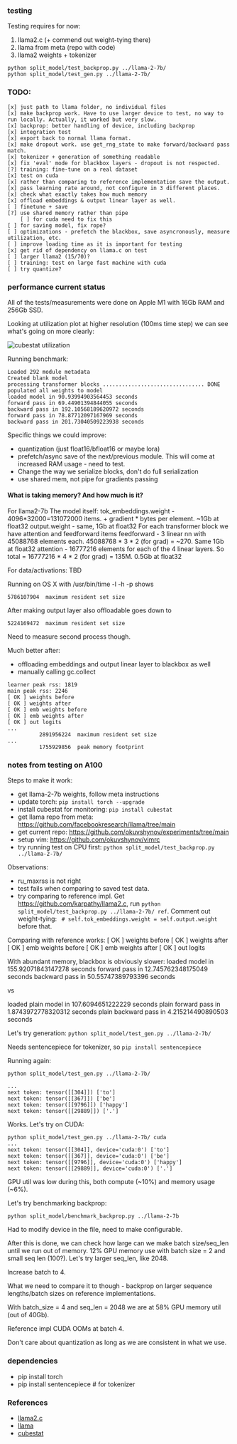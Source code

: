 ### testing 

Testing requires for now:
1. llama2.c (+ commend out weight-tying there)
2. llama from meta (repo with code)
3. llama2 weights + tokenizer

```
python split_model/test_backprop.py ../llama-2-7b/
python split_model/test_gen.py ../llama-2-7b/

```

### TODO:
```
[x] just path to llama folder, no individual files
[x] make backprop work. Have to use larger device to test, no way to run locally. Actually, it worked but very slow.
[x] backprop: better handling of device, including backprop
[x] integration test
[x] export back to normal llama format.
[x] make dropout work. use get_rng_state to make forward/backward pass match.
[x] tokenizer + generation of something readable
[x] fix 'eval' mode for blackbox layers - dropout is not respected.
[?] training: fine-tune on a real dataset
[x] test on cuda
[x] rather than comparing to reference implementation save the output.
[x] pass learning rate around, not configure in 3 different places.
[x] check what exactly takes how much memory
[x] offload embeddings & output linear layer as well.
[ ] finetune + save
[?] use shared memory rather than pipe
    [ ] for cuda need to fix this
[ ] for saving model, fix rope?
[ ] optimizations - prefetch the blackbox, save asyncronously, measure utilization, etc.
[ ] improve loading time as it is important for testing
[x] get rid of dependency on llama.c on test 
[ ] larger llama2 (15/70)?
[ ] training: test on large fast machine with cuda
[ ] try quantize?
```

### performance current status

All of the tests/measurements were done on Apple M1 with 16Gb RAM and 256Gb SSD.

Looking at utilization plot at higher resolution (100ms time step) we can see what's going on more clearly:

![cubestat utilization](static/backprop_hires.png)

Running benchmark:
```
Loaded 292 module metadata
Created blank model
processing transformer blocks ................................ DONE
populated all weights to model
loaded model in 90.93994903564453 seconds
forward pass in 69.44901394844055 seconds
backward pass in 192.10568189620972 seconds
forward pass in 78.87712097167969 seconds
backward pass in 201.73040509223938 seconds
```

Specific things we could improve:
* quantization (just float16/bfloat16 or maybe lora)
* prefetch/async save of the next/previous module. This will come at increased RAM usage - need to test.
* Change the way we serialize blocks, don't do full serialization
* use shared mem, not pipe for gradients passing

#### What is taking memory? And how much is it?

For llama2-7b
The model itself:
tok_embeddings.weight - 4096*32000=131072000 items. + gradient * bytes per element. ~1Gb at float32
output.weight - same, 1Gb at float32
For each transformer block we have attention and feedforward items
feedforward - 3 linear nn with 45088768 elements each. 45088768 * 3 * 2 (for grad) = ~270. Same 1Gb at float32
attention - 16777216 elements for each of the 4 linear layers. So total = 16777216 * 4 * 2 (for grad) = 135M. 0.5Gb at float32

For data/activations: TBD

Running on OS X with /usr/bin/time -l -h -p  shows 

```
5786107904  maximum resident set size
```

After making output layer also offloadable goes down to 
```
5224169472  maximum resident set size
```

Need to measure second process though.

Much better after:
* offloading embeddings and output linear layer to blackbox as well
* manually calling gc.collect

```
learner peak rss: 1819
main peak rss: 2246
[ OK ] weights before
[ OK ] weights after
[ OK ] emb weights before
[ OK ] emb weights after
[ OK ] out logits
...
          2891956224  maximum resident set size
...
          1755929856  peak memory footprint
```




### notes from testing on A100

Steps to make it work:

* get llama-2-7b weights, follow meta instructions
* update torch: ```pip install torch --upgrade```
* install cubestat for monitoring: ```pip install cubestat```
* get llama repo from meta: https://github.com/facebookresearch/llama/tree/main
* get current repo: https://github.com/okuvshynov/experiments/tree/main
* setup vim: https://github.com/okuvshynov/vimrc
* try running test on CPU first: ```python split_model/test_backprop.py ../llama-2-7b/```

Observations:
* ru_maxrss is not right
* test fails when comparing to saved test data.
* try comparing to reference impl. Get https://github.com/karpathy/llama2.c, run ```python split_model/test_backprop.py ../llama-2-7b/ ref```. Comment out weight-tying: ``` # self.tok_embeddings.weight = self.output.weight``` before that.

Comparing with reference works:
[ OK ] weights before
[ OK ] weights after
[ OK ] emb weights before
[ OK ] emb weights after
[ OK ] out logits

With abundant memory, blackbox is obviously slower: 
loaded model in 155.92071843147278 seconds
forward pass in 12.745762348175049 seconds
backward pass in 50.55747389793396 seconds

vs 

loaded plain model in 107.6094651222229 seconds
plain forward pass in 1.8743972778320312 seconds
plain backward pass in 4.215214490890503 seconds

Let's try generation:
```python split_model/test_gen.py ../llama-2-7b/```

Needs sentencepiece for tokenizer, so ```pip install sentencepiece```

Running again:
```
python split_model/test_gen.py ../llama-2-7b/

...
next token: tensor([[304]]) ['to']
next token: tensor([[367]]) ['be']
next token: tensor([[9796]]) ['happy']
next token: tensor([[29889]]) ['.']
```

Works. Let's try on CUDA:
```
python split_model/test_gen.py ../llama-2-7b/ cuda
...
next token: tensor([[304]], device='cuda:0') ['to']
next token: tensor([[367]], device='cuda:0') ['be']
next token: tensor([[9796]], device='cuda:0') ['happy']
next token: tensor([[29889]], device='cuda:0') ['.']
```

GPU util was low during this, both compute (~10%) and memory usage (~6%).

Let's try benchmarking backprop:

```
python split_model/benchmark_backprop.py ../llama-2-7b
```

Had to modify device in the file, need to make configurable.

After this is done, we can check how large can we make batch size/seq_len until we run out of memory.
12% GPU memory use with batch size = 2 and small seq len (100?). 
Let's try larger seq_len, like 2048. 

Increase batch to 4.

What we need to compare it to though - backprop on larger sequence lengths/batch sizes on reference implementations.

With batch_size = 4 and seq_len = 2048 we are at 58% GPU memory util (out of 40Gb). 

Reference impl CUDA OOMs at batch 4.

Don't care about quantization as long as we are consistent in what we use.

### dependencies
* pip install torch
* pip install sentencepiece # for tokenizer

### References
* [llama2.c](https://github.com/karpathy/llama2.c)
* [llama](https://github.com/facebookresearch/llama)
* [cubestat](https://github.com/okuvshynov/cubestat)
